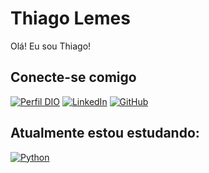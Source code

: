 # Thiago Lemes

Olá! Eu sou Thiago!

## Conecte-se comigo

[![Perfil DIO](https://img.shields.io/badge/-Meu%20Perfil%20na%20DIO-000?style=for-the-badge)](https://dio.me/users/lemesthiagooo) 
[![LinkedIn](https://img.shields.io/badge/LinkedIn-000?style=for-the-badge&logo=linkedin&logoColor=fff)](https://www.linkedin.com/in/thiago-jesus-lemes-6a1441187/)
[![GitHub](https://img.shields.io/badge/GitHub-000?style=for-the-badge&logo=github&logoColor=fff)](https://github.com/ThiagoTJL)

## Atualmente estou estudando:

[![Python](https://img.shields.io/badge/Python-000?style=for-the-badge&logo=python&logoColor=fff)](https://docs.python.org/)
